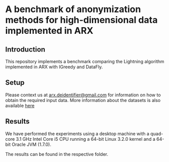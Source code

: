 A benchmark of anonymization methods for high-dimensional data implemented in ARX
====

Introduction
------

This repository implements a benchmark comparing the Lightning algorithm implemented in ARX with IGreedy and DataFly.

Setup
------

Please context us at arx.deidentifier@gmail.com for information on how to obtain the required input data.
More information about the datasets is also available
[here](https://github.com/arx-deidentifier/anonbench)

Results
------

We have performed the experiments using a desktop machine with a quad-core 3.1 GHz Intel
Core i5 CPU running a 64-bit Linux 3.2.0 kernel and a 64-bit Oracle JVM (1.7.0).

The results can be found in the respective folder.